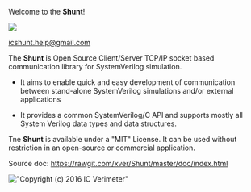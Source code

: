 Welcome to the **Shunt**!

![](https://github.com/xver/Shunt/blob/master/doc/shut_log_min.png)

icshunt.help@gmail.com

The **Shunt** is Open Source Client/Server TCP/IP socket based communication library for SystemVerilog simulation.

* It aims to enable quick and easy development of communication between stand-alone SystemVerilog simulations and/or external applications

* It provides a common SystemVerilog/C API and supports mostly all System Verilog data types and data structures.

Tne **Shunt** is available under a "MIT" License. It can be used without restriction in an open-source or commercial application.

Source doc: https://rawgit.com/xver/Shunt/master/doc/index.html

!["Copyright (c) 2016 IC Verimeter"](https://github.com/xver/Shunt/blob/master/doc/IcVerimeter_logo.png)

